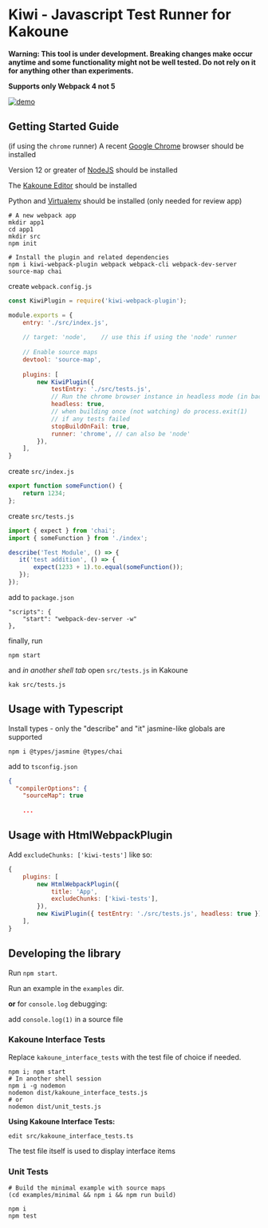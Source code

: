 # Kiwi - Javascript Test Runner for Kakoune

__Warning: This tool is under development. Breaking changes make occur anytime and some
functionality might not be well tested.
Do not rely on it for anything other than experiments.__

__Supports only Webpack 4 not 5__

[![demo](https://asciinema.org/a/QiWSFNU5tKpg1oB2tslFHT4Dn.svg)](https://asciinema.org/a/QiWSFNU5tKpg1oB2tslFHT4Dn?autoplay=1)


## Getting Started Guide

(if using the `chrome` runner) A recent [Google Chrome](https://www.google.com/chrome/) browser should be installed

Version 12 or greater of [NodeJS](https://nodejs.org/en/download/) should be installed

The [Kakoune Editor](https://github.com/mawww/kakoune#2-getting-started) should be installed

Python and [Virtualenv](https://packaging.python.org/guides/installing-using-pip-and-virtual-environments/#installing-virtualenv)
should be installed (only needed for review app)

```
# A new webpack app
mkdir app1
cd app1
mkdir src
npm init

# Install the plugin and related dependencies
npm i kiwi-webpack-plugin webpack webpack-cli webpack-dev-server source-map chai
```

create `webpack.config.js`

```javascript
const KiwiPlugin = require('kiwi-webpack-plugin');

module.exports = {
    entry: './src/index.js',
    
    // target: 'node',    // use this if using the 'node' runner
    
    // Enable source maps
    devtool: 'source-map',
    
    plugins: [
        new KiwiPlugin({
        	testEntry: './src/tests.js',
        	// Run the chrome browser instance in headless mode (in background without window)
        	headless: true,
        	// when building once (not watching) do process.exit(1)
        	// if any tests failed
        	stopBuildOnFail: true,
        	runner: 'chrome', // can also be 'node'
    	}),
    ],
}
```

create `src/index.js`

```javascript
export function someFunction() {
	return 1234;
};
```

create `src/tests.js`

```javascript
import { expect } from 'chai';
import { someFunction } from './index';

describe('Test Module', () => {
   it('test addition', () => {
       expect(1233 + 1).to.equal(someFunction());
   });
});
```

add to `package.json`

```
"scripts": {
    "start": "webpack-dev-server -w"
},
```
finally, run

```
npm start
```

and _in another shell tab_ open `src/tests.js` in Kakoune

```
kak src/tests.js
```

## Usage with Typescript 

Install types - only the "describe" and "it" jasmine-like globals are supported

```
npm i @types/jasmine @types/chai
```

add to `tsconfig.json`

```json
{
  "compilerOptions": {
  	"sourceMap": true
  	
  	...
```

## Usage with HtmlWebpackPlugin

Add `excludeChunks: ['kiwi-tests']` like so:

```js
{
    plugins: [
        new HtmlWebpackPlugin({
            title: 'App',
            excludeChunks: ['kiwi-tests'],
        }),
        new KiwiPlugin({ testEntry: './src/tests.js', headless: true }),
    ],
}

```

## Developing the library

Run `npm start`.

Run an example in the `examples` dir.

__or__ for `console.log` debugging: 

add `console.log(1)` in a source file

### Kakoune Interface Tests

Replace `kakoune_interface_tests` with the test file of choice if needed.

```
npm i; npm start
# In another shell session
npm i -g nodemon
nodemon dist/kakoune_interface_tests.js
# or
nodemon dist/unit_tests.js
```

__Using Kakoune Interface Tests:__

`edit src/kakoune_interface_tests.ts`

The test file itself is used to display interface items

### Unit Tests

```
# Build the minimal example with source maps
(cd examples/minimal && npm i && npm run build)

npm i
npm test
```
